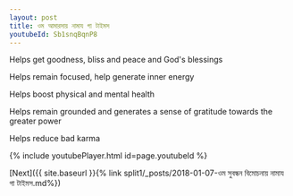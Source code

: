```yaml
---
layout: post
title: ওম আমারসায় নামায গা টাইমস
youtubeId: Sb1snqBqnP8
---
```

 
 
Helps get goodness, bliss and peace and God's blessings
 
Helps remain focused, help generate inner energy 
 
Helps boost physical and mental health 
 
Helps remain grounded and generates a sense of gratitude towards the greater power 
 
Helps reduce bad karma
 
 
 
 


{% include youtubePlayer.html id=page.youtubeId %}
 
[Next]({{ site.baseurl }}{% link  split1/_posts/2018-01-07-ওম সুবন্ধন বিমোচনায় নামায গা টাইমস.md%})
 
